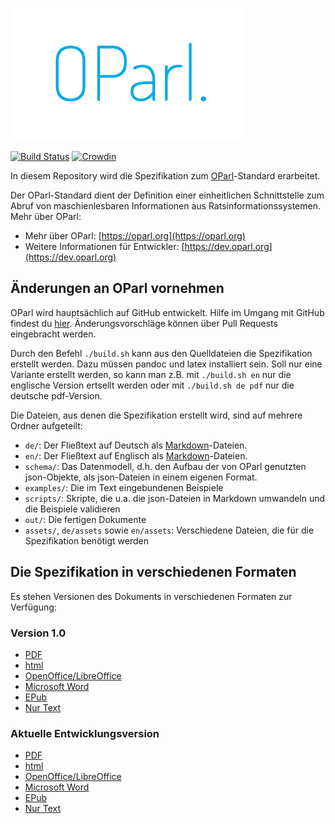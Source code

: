 [![OParl Wortmarke](https://raw.githubusercontent.com/OParl/brand/master/wortmarke/oparl-wortmarke-rgb-m.png)](https://oparl.org)

[![Build Status](https://travis-ci.org/OParl/spec.svg)](https://travis-ci.org/OParl/spec)
[![Crowdin](https://d322cqt584bo4o.cloudfront.net/oparl/localized.svg)](https://crowdin.com/project/oparl)

In diesem Repository wird die Spezifikation zum [OParl](https://oparl.org/)-Standard erarbeitet.

Der OParl-Standard dient der Definition einer einheitlichen Schnittstelle zum Abruf von
maschienlesbaren Informationen aus Ratsinformationssystemen. Mehr über OParl:

- Mehr über OParl:  [https://oparl.org](https://oparl.org)
- Weitere Informationen für Entwickler: [https://dev.oparl.org](https://dev.oparl.org)

## Änderungen an OParl vornehmen

OParl wird hauptsächlich auf GitHub entwickelt. Hilfe im Umgang mit GitHub findest du [hier](https://help.github.com/).
Änderungsvorschläge können über Pull Requests eingebracht werden.

Durch den Befehl `./build.sh` kann aus den Quelldateien die Spezifikation erstellt werden. Dazu müssen pandoc und latex installiert sein.
Soll nur eine Variante erstellt werden, so kann man z.B. mit `./build.sh en` nur die englische Version ertsellt werden
oder mit `./build.sh de pdf` nur die deutsche pdf-Version.

Die Dateien, aus denen die Spezifikation erstellt wird, sind auf mehrere Ordner aufgeteilt:
 - `de/`:  Der Fließtext auf Deutsch als [Markdown](https://help.github.com/articles/markdown-basics/)-Dateien.
 - `en/`:  Der Fließtext auf Englisch als [Markdown](https://help.github.com/articles/markdown-basics/)-Dateien.
 - `schema/`: Das Datenmodell, d.h. den Aufbau der von OParl genutzten json-Objekte, als json-Dateien in einem eigenen Format.
 - `examples/`: Die im Text eingebundenen Beispiele
 - `scripts/`: Skripte, die u.a. die json-Dateien in Markdown umwandeln und die Beispiele validieren
 - `out/`:  Die fertigen Dokumente
 - `assets/`, `de/assets` sowie `en/assets`: Verschiedene Dateien, die für die Spezifikation benötigt werden

## Die Spezifikation in verschiedenen Formaten

Es stehen Versionen des Dokuments in verschiedenen Formaten zur Verfügung:

### Version 1.0

* [PDF](https://dev.oparl.org/downloads/spezifikation-stable.pdf)
* [html](https://dev.oparl.org/downloads/spezifikation-stable.html)
* [OpenOffice/LibreOffice](https://dev.oparl.org/downloads/spezifikation-stable.odt)
* [Microsoft Word](https://dev.oparl.org/downloads/spezifikation-stable.docx)
* [EPub](https://dev.oparl.org/downloads/spezifikation-stable.epub)
* [Nur Text](https://dev.oparl.org/downloads/spezifikation-stable.txt)

### Aktuelle Entwicklungsversion

* [PDF](https://dev.oparl.org/downloads/spezifikation-latest.pdf)
* [html](https://dev.oparl.org/downloads/spezifaktion-latest.html)
* [OpenOffice/LibreOffice](https://dev.oparl.org/downloads/spezifikation-latest.odt)
* [Microsoft Word](https://dev.oparl.org/downloads/spezifikation-latest.docx)
* [EPub](https://dev.oparl.org/downloads/spezifikation-latest.epub)
* [Nur Text](https://dev.oparl.org/downloads/spezifikation-latest.txt)

